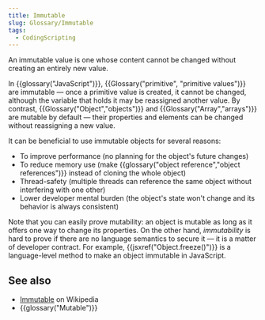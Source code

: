 ```yaml
---
title: Immutable
slug: Glossary/Immutable
tags:
  - CodingScripting
---
```


An immutable value is one whose content cannot be changed without creating an entirely new value.

In {{glossary("JavaScript")}}, {{Glossary("primitive", "primitive values")}} are immutable — once a primitive value is created, it cannot be changed, although the variable that holds it may be reassigned another value.
By contrast, {{Glossary("Object","objects")}} and {{Glossary("Array","arrays")}} are mutable by default — their properties and elements can be changed without reassigning a new value.

It can be beneficial to use immutable objects for several reasons:

- To improve performance (no planning for the object's future changes)
- To reduce memory use (make {{glossary("object reference","object references")}} instead of cloning the whole object)
- Thread-safety (multiple threads can reference the same object without interfering with one other)
- Lower developer mental burden (the object's state won't change and its behavior is always consistent)

Note that you can easily prove mutability: an object is mutable as long as it offers one way to change its properties. On the other hand, _immutability_ is hard to prove if there are no language semantics to secure it — it is a matter of developer contract. For example, {{jsxref("Object.freeze()")}} is a language-level method to make an object immutable in JavaScript.

## See also

- [Immutable](https://en.wikipedia.org/wiki/Immutable_object) on Wikipedia
- {{glossary("Mutable")}}
